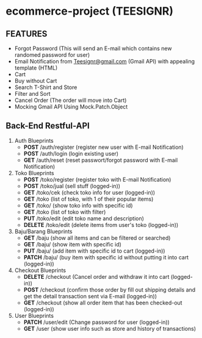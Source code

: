 # ecommerce-project (TEESIGNR)

## FEATURES
* Forgot Password (This will send an E-mail which contains new randomed password for user)
* Email Notification from Teesignr@gmail.com (Gmail API) with appealing template (HTML)
* Cart
* Buy without Cart
* Search T-Shirt and Store
* Filter and Sort
* Cancel Order (The order will move into Cart)
* Mocking Gmail API Using Mock.Patch.Object

## Back-End Restful-API
1. Auth Blueprints
   - **POST** /auth/register (register new user with E-mail Notification)
   - **POST** /auth/login (login existing user)
   - **GET** /auth/reset (reset passwort/forgot password with E-mail Notification)
2. Toko Blueprints
   - **POST** /toko/register (register toko with E-mail Notification)
   - **POST** /toko/jual (sell stuff (logged-in))
   - **GET** /toko/cek (check toko info for user (logged-in))
   - **GET** /toko (list of toko, with 1 of their popular items)
   - **GET** /toko/<id> (show toko info with specific id)
   - **GET** /toko (list of toko with filter)
   - **PUT** /toko/edit (edit toko name and description)
   - **DELETE** /toko/edit (delete items from user's toko (logged-in))
3. Baju/Barang Blueprints
   - **GET** /baju (show all items and can be filtered or searched)
   - **GET** /baju/<id> (show item with specific id)
   - **PUT** /baju/<id> (add item with specific id to cart (logged-in))
   - **PATCH** /baju/<id> (buy item with specific id without putting it into cart (logged-in))
4. Checkout Blueprints
   - **DELETE** /checkout (Cancel order and withdraw it into cart (logged-in))
   - **POST** /checkout (confirm those order by fill out shipping details and get the detail transaction sent via E-mail (logged-in))
   - **GET** /checkout (show all order item that has been checked-out (logged-in))
5. User Blueprints
   - **PATCH** /user/edit (Change password for user (logged-in))
   - **GET** /user (show user info such as store and history of transactions)
